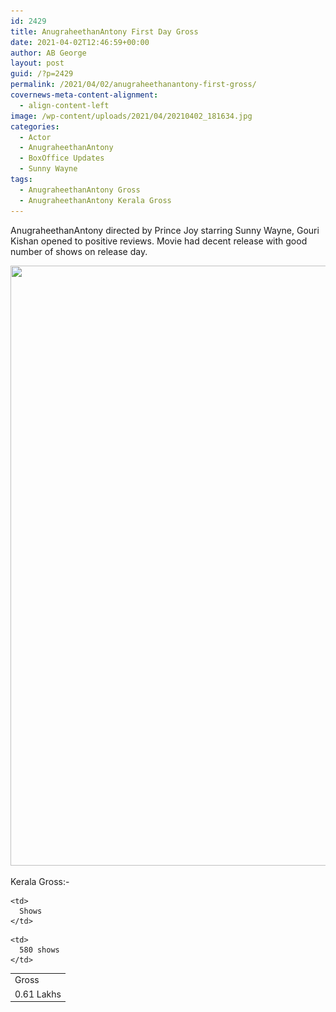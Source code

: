 ```yaml
---
id: 2429
title: AnugraheethanAntony First Day Gross
date: 2021-04-02T12:46:59+00:00
author: AB George
layout: post
guid: /?p=2429
permalink: /2021/04/02/anugraheethanantony-first-gross/
covernews-meta-content-alignment:
  - align-content-left
image: /wp-content/uploads/2021/04/20210402_181634.jpg
categories:
  - Actor
  - AnugraheethanAntony
  - BoxOffice Updates
  - Sunny Wayne
tags:
  - AnugraheethanAntony Gross
  - AnugraheethanAntony Kerala Gross
---
```

AnugraheethanAntony directed by Prince Joy starring Sunny Wayne, Gouri Kishan opened to positive reviews. Movie had decent release with good number of shows on release day.

<img loading="lazy" width="590" height="960" src="/wp-content/uploads/2021/04/20210402_034431.jpg" alt="" class="wp-image-2430" srcset="/wp-content/uploads/2021/04/20210402_034431.jpg 590w, /wp-content/uploads/2021/04/20210402_034431-184x300.jpg 184w" sizes="(max-width: 590px) 100vw, 590px" />  

Kerala Gross:-

<table>
  <tr>
    <td>
      Gross
    </td>
    
    <td>
      Shows
    </td>
  </tr>
  
  <tr>
    <td>
      0.61 Lakhs
    </td>
    
    <td>
      580 shows
    </td>
  </tr>
</table>